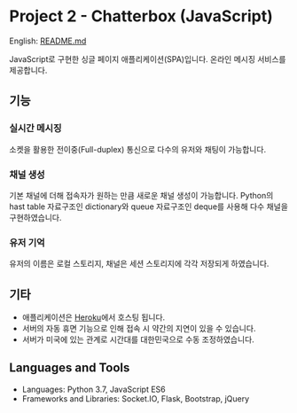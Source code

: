 # Project 2 - Chatterbox (JavaScript)

English: [README.md](https://github.com/syntaxkim/project2-chatterbox/blob/master/README.md)

JavaScript로 구현한 싱글 페이지 애플리케이션(SPA)입니다. 온라인 메시징 서비스를 제공합니다.


## 기능

### 실시간 메시징
소켓을 활용한 전이중(Full-duplex) 통신으로 다수의 유저와 채팅이 가능합니다.

### 채널 생성
기본 채널에 더해 접속자가 원하는 만큼 새로운 채널 생성이 가능합니다. Python의 hast table 자료구조인 dictionary와 queue 자료구조인 deque를 사용해 다수 채널을 구현하였습니다.

### 유저 기억
유저의 이름은 로컬 스토리지, 채널은 세션 스토리지에 각각 저장되게 하였습니다.

## 기타
* 애플리케이션은 [Heroku](https://www.heroku.com)에서 호스팅 됩니다.
* 서버의 자동 휴면 기능으로 인해 접속 시 약간의 지연이 있을 수 있습니다.
* 서버가 미국에 있는 관계로 시간대를 대한민국으로 수동 조정하였습니다.


## Languages and Tools
* Languages: Python 3.7, JavaScript ES6
* Frameworks and Libraries: Socket.IO, Flask, Bootstrap, jQuery
